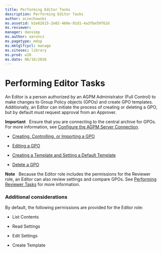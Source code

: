 ```yaml
---
title: Performing Editor Tasks
description: Performing Editor Tasks
author: aczechowski
ms.assetid: b1e62615-2e02-460e-81d1-4a3fbe59f62d
ms.reviewer: 
manager: dansimp
ms.author: aaroncz
ms.pagetype: mdop
ms.mktglfcycl: manage
ms.sitesec: library
ms.prod: w10
ms.date: 06/16/2016
---
```



# Performing Editor Tasks


An Editor is a person authorized by an AGPM Administrator (Full Control) to make changes to Group Policy objects (GPOs) and create GPO templates. Additionally, an Editor can initiate the process of creating or deleting a GPO, but by default must request approval from an Approver.

**Important**  
Ensure that you are connecting to the central archive for GPOs. For more information, see [Configure the AGPM Server Connection](configure-the-agpm-server-connection-reviewer.md).

 

-   [Creating, Controlling, or Importing a GPO](creating-controlling-or-importing-a-gpo-editor.md)

-   [Editing a GPO](editing-a-gpo.md)

-   [Creating a Template and Setting a Default Template](creating-a-template-and-setting-a-default-template.md)

-   [Delete a GPO](delete-a-gpo-editor.md)

**Note**  
Because the Editor role includes the permissions for the Reviewer role, an Editor can also review settings and compare GPOs. See [Performing Reviewer Tasks](performing-reviewer-tasks.md) for more information.

 

### Additional considerations

By default, the following permissions are provided for the Editor role:

-   List Contents

-   Read Settings

-   Edit Settings

-   Create Template

 

 





